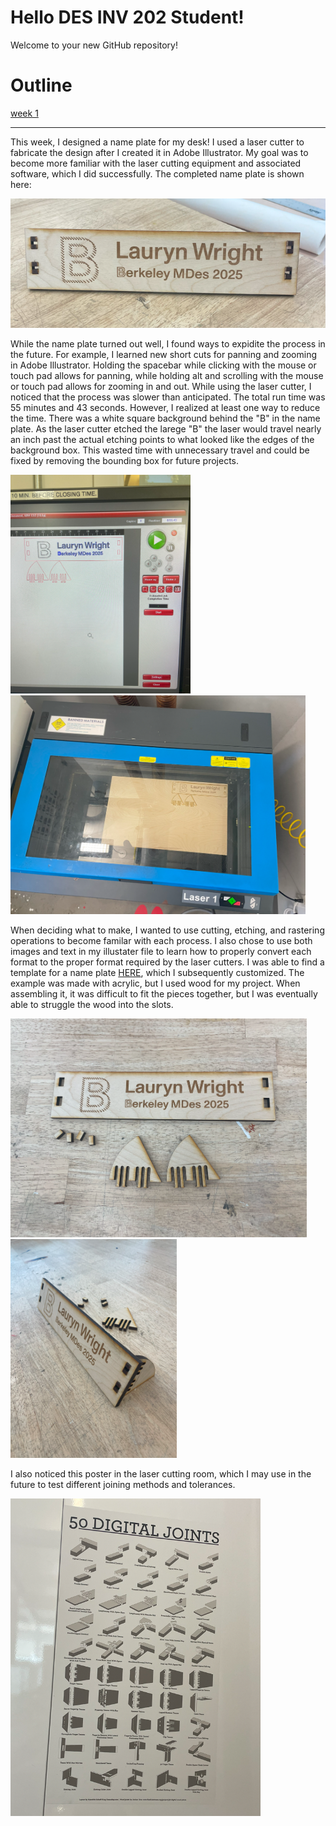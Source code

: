 # Hello DES INV 202 Student!
Welcome to your new GitHub repository! 

# Outline
[week 1](README.md#week-1-example-report-1)

---

This week, I designed a name plate for my desk! I used a laser cutter to fabricate the design after I created it in Adobe Illustrator. My goal was to become more familiar with the laser cutting equipment and associated software, which I did successfully. The completed name plate is shown here:

<img width="800" alt="Completed Name Plate" src="assets/completed name plate.png">

While the name plate turned out well, I found ways to expidite the process in the future. For example, I learned new short cuts for panning and zooming in Adobe Illustrator. Holding the spacebar while clicking with the mouse or touch pad allows for panning, while holding alt and scrolling with the mouse or touch pad allows for zooming in and out. While using the laser cutter, I noticed that the process was slower than anticipated. The total run time was 55 minutes and 43 seconds. However, I realized at least one way to reduce the time. There was a white square background behind the "B" in the name plate. As the laser cutter etched the larege "B" the laser would travel nearly an inch past the actual etching points to what looked like the edges of the background box. This wasted time with unnecessary travel and could be fixed by removing the bounding box for future projects. 

<img height="350" alt="Completed Name Plate" src="assets/run time image.png">   <img height="350" alt="Completed Name Plate" src="assets/laser cutter image.png">

When deciding what to make, I wanted to use cutting, etching, and rastering operations to become familar with each process. I also chose to use both images and text in my illustater file to learn how to properly convert each format to the proper format required by the laser cutters. I was able to find a template for a name plate [HERE](https://www.instructables.com/Laser-Cut-Desk-Nameplate/), which I subsequently customized. The example was made with acrylic, but I used wood for my project. When assembling it, it was difficult to fit the pieces together, but I was eventually able to struggle the wood into the slots. 

<img height="350" alt="Completed Name Plate" src="assets/name plate parts.png">   <img height="350" alt="Completed Name Plate" src="assets/name plate assembly.png">

I also noticed this poster in the laser cutting room, which I may use in the future to test different joining methods and tolerances.

<img width="400" alt="Completed Name Plate" src="assets/joints photo.png">
